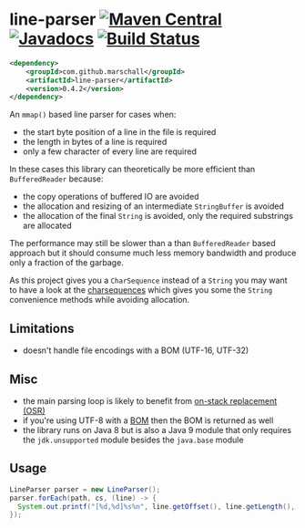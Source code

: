 line-parser  [![Maven Central](https://maven-badges.herokuapp.com/maven-central/com.github.marschall/line-parser/badge.svg)](https://maven-badges.herokuapp.com/maven-central/com.github.marschall/line-parser) [![Javadocs](http://www.javadoc.io/badge/com.github.marschall/line-parser.svg)](http://www.javadoc.io/doc/com.github.marschall/line-parser) [![Build Status](https://travis-ci.org/marschall/line-parser.svg?branch=master)](https://travis-ci.org/marschall/line-parser)
===========

```xml
<dependency>
    <groupId>com.github.marschall</groupId>
    <artifactId>line-parser</artifactId>
    <version>0.4.2</version>
</dependency>
```

An `mmap()` based line parser for cases when:

 * the start byte position of a line in the file is required
 * the length in bytes of a line is required
 * only a few character of every line are required

In these cases this library can theoretically be more efficient than `BufferedReader` because:

 * the copy operations of buffered IO are avoided
 * the allocation and resizing of an intermediate `StringBuffer` is avoided
 * the allocation of the final `String` is avoided, only the required substrings
   are allocated

The performance may still be slower than a than `BufferedReader` based approach but it should consume much less memory bandwidth and produce only a fraction of the garbage.

As this project gives you a `CharSequence` instead of a `String` you may want to have a look at the [charsequences](https://github.com/marschall/charsequences) which gives you some the `String` convenience methods while avoiding allocation.

Limitations
-----------

 * doesn't handle file encodings with a BOM (UTF-16, UTF-32)

Misc
----

 * the main parsing loop is likely to benefit from [on-stack replacement (OSR)](http://openjdk.java.net/groups/hotspot/docs/HotSpotGlossary.html#onStackReplacement)
 * if you're using UTF-8 with a [BOM](https://en.wikipedia.org/wiki/Byte_order_mark) then the BOM is returned as well
 * the library runs on Java 8 but is also a Java 9 module that only requires the `jdk.unsupported` module besides the `java.base` module

Usage
-----

```java
LineParser parser = new LineParser();
parser.forEach(path, cs, (line) -> {
  System.out.printf("[%d,%d]%s%n", line.getOffset(), line.getLength(), line.getContent());
});
```


